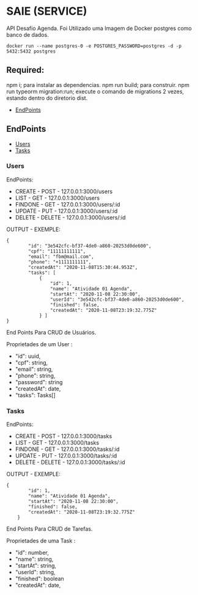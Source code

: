# SAIE (SERVICE)

API Desafio Agenda.
Foi Utilizado uma Imagem de Docker postgres como banco de dados.
```
docker run --name postgres-0 -e POSTGRES_PASSWORD=postgres -d -p 5432:5432 postgres
```

## Required:

npm i; para instalar as dependencias.
npm run build; para construir.
npm run typeorm migration:run; execute o comando de migrations 2 vezes, estando dentro do diretorio dist.


- [EndPoints](#EndPoints)

## EndPoints

- [Users](#users)
- [Tasks](#tasks)

### Users

EndPoints:
- CREATE - POST - 127.0.0.1:3000/users
- LIST - GET - 127.0.0.1:3000/users
- FINDONE - GET - 127.0.0.1:3000/users/:id
- UPDATE - PUT - 127.0.0.1:3000/users/:id
- DELETE - DELETE - 127.0.0.1:3000/users/:id


OUTPUT - EXEMPLE:

```
{
        "id": "3e542cfc-bf37-4de0-a860-20253d0de600",
        "cpf": "11111111111",
        "email": "fbm@mail.com",
        "phone": "+1111111111",
        "createdAt": "2020-11-08T15:30:44.953Z",
        "tasks": [
            {
                "id": 1,
                "name": "Atividade 01 Agenda",
                "startAt": "2020-11-08 22:30:00",
                "userId": "3e542cfc-bf37-4de0-a860-20253d0de600",
                "finished": false,
                "createdAt": "2020-11-08T23:19:32.775Z"
            } ]
}
```

End Points Para CRUD de Usuários.

Proprietades de um User :
- "id": uuid,
- "cpf": string,
- "email": string,
- "phone": string,
- "password": string
- "createdAt": date,
- "tasks": Tasks[]

### Tasks

EndPoints:
- CREATE - POST - 127.0.0.1:3000/tasks
- LIST - GET - 127.0.0.1:3000/tasks
- FINDONE - GET - 127.0.0.1:3000/tasks/:id
- UPDATE - PUT - 127.0.0.1:3000/tasks/:id
- DELETE - DELETE - 127.0.0.1:3000/tasks/:id


OUTPUT - EXEMPLE:

```
{
        "id": 1,
        "name": "Atividade 01 Agenda",
        "startAt": "2020-11-08 22:30:00",
        "finished": false,
        "createdAt": "2020-11-08T23:19:32.775Z"
    }
```

End Points Para CRUD de Tarefas.

Proprietades de uma Task :
- "id": number,
- "name": string,
- "startAt": string,
- "userId": string,
- "finished": boolean
- "createdAt": date,
